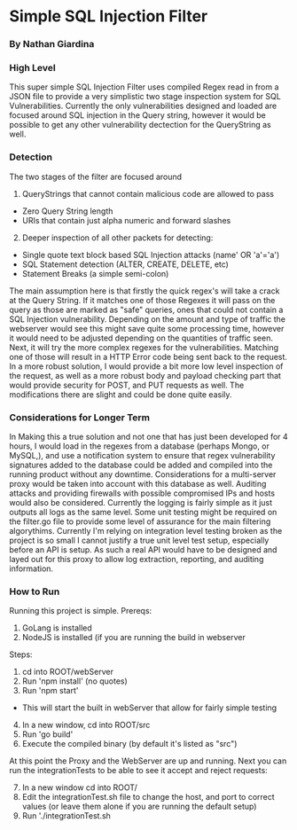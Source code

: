 # Simple SQL Injection Filter
### By Nathan Giardina


### High Level

This super simple SQL Injection Filter uses compiled Regex read in from a JSON file to provide a very simplistic two stage inspection system for SQL Vulnerabilities. Currently the only vulnerabilities designed and loaded are focused around SQL injection in the Query string, however it would be possible to get any other vulnerability dectection for the QueryString as well. 

### Detection 

The two stages of the filter are focused around  

1. QueryStrings that cannot contain malicious code are allowed to pass
  * Zero Query String length
  * URIs that contain just alpha numeric and forward slashes
2. Deeper inspection of all other packets for detecting:
  * Single quote text block based SQL Injection attacks (name' OR 'a'='a')
  * SQL Statement detection (ALTER, CREATE, DELETE, etc)
  * Statement Breaks (a simple semi-colon)

The main assumption here is that firstly the quick regex's will take a crack at the Query String. If it matches one of those Regexes it will pass on the query as those are marked as "safe" queries, ones that could not contain a SQL Injection vulnerability. Depending on the amount and type of traffic the webserver would see this might save quite some processing time, however it would need to be adjusted depending on the quantities of traffic seen. Next, it will try the more complex regexes for the vulnerabilities.  Matching one of those will result in a HTTP Error code being sent back to the request. In a more robust solution, I would provide a bit more low level inspection of the request, as well as a more robust body and payload checking part that would provide security for POST, and PUT requests as well. The modifications there are slight and could be done quite easily.

### Considerations for Longer Term

In Making this a true solution and not one that has just been developed for 4 hours, I would load in the regexes from a database (perhaps Mongo, or MySQL,), and use a notification system to ensure that regex vulnerability signatures added to the database could be added and compiled into the running product without any downtime. Considerations for a multi-server proxy would be taken into account with this database as well. Auditing attacks and providing firewalls with possible compromised IPs and hosts would also be considered. Currently the logging is fairly simple as it just outputs all logs as the same level. Some unit testing might be required on the filter.go file to provide some level of assurance for the main filtering algorythims. Currently I'm relying on integration level testing broken as the project is so small I cannot justify a true unit level test setup, especially before an API is setup. As such a real API would have to be designed and layed out for this proxy to allow log extraction, reporting, and auditing information.


### How to Run 

Running this project is simple. Prereqs:

1. GoLang is installed
2. NodeJS is installed (if you are running the build in webserver

Steps:

1. cd into ROOT/webServer
2. Run 'npm install' (no quotes)
3. Run 'npm start'
  * This will start the built in webServer that allow for fairly simple testing
4. In a new window, cd into ROOT/src
5. Run 'go build'
6. Execute the compiled binary (by default it's listed as "src")

At this point the Proxy and the WebServer are up and running. Next you can run the integrationTests to be able to see it accept and reject requests:

7. In a new window cd into ROOT/
8. Edit the integrationTest.sh file to change the host, and port to correct values (or leave them alone if you are running the default setup)
9. Run './integrationTest.sh
